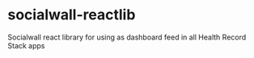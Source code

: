# socialwall-reactlib
Socialwall react library for using as dashboard feed in all Health Record Stack apps
